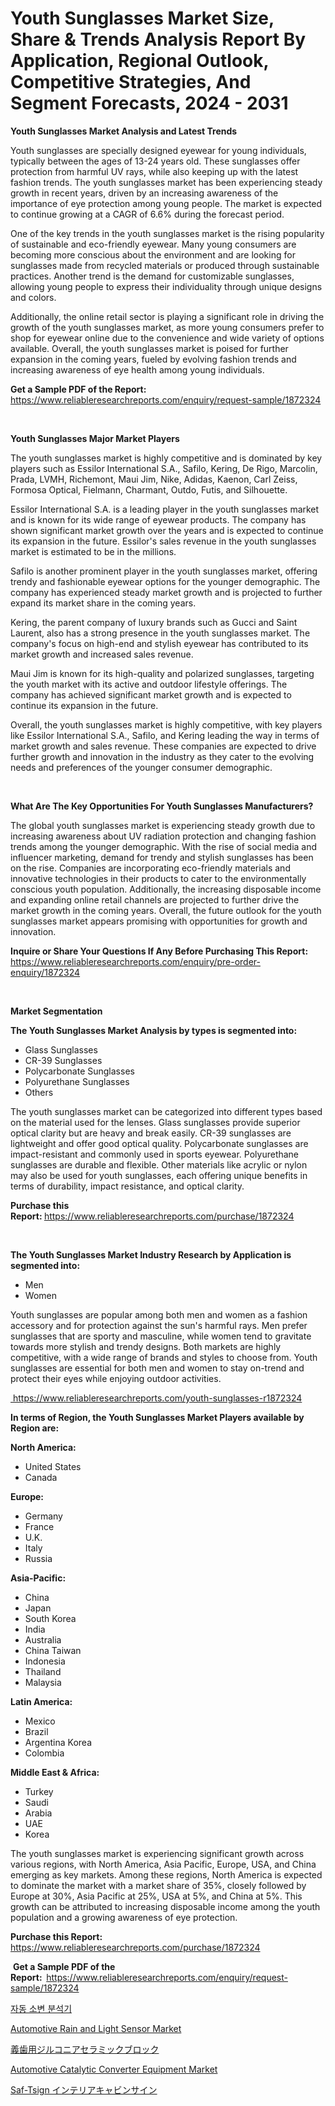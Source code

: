 <p><h1>Youth Sunglasses Market Size, Share & Trends Analysis Report By Application, Regional Outlook, Competitive Strategies, And Segment Forecasts, 2024 - 2031</h1></p><p><strong>Youth Sunglasses Market Analysis and Latest Trends</strong></p>
<p><p>Youth sunglasses are specially designed eyewear for young individuals, typically between the ages of 13-24 years old. These sunglasses offer protection from harmful UV rays, while also keeping up with the latest fashion trends. The youth sunglasses market has been experiencing steady growth in recent years, driven by an increasing awareness of the importance of eye protection among young people. The market is expected to continue growing at a CAGR of 6.6% during the forecast period.</p><p>One of the key trends in the youth sunglasses market is the rising popularity of sustainable and eco-friendly eyewear. Many young consumers are becoming more conscious about the environment and are looking for sunglasses made from recycled materials or produced through sustainable practices. Another trend is the demand for customizable sunglasses, allowing young people to express their individuality through unique designs and colors.</p><p>Additionally, the online retail sector is playing a significant role in driving the growth of the youth sunglasses market, as more young consumers prefer to shop for eyewear online due to the convenience and wide variety of options available. Overall, the youth sunglasses market is poised for further expansion in the coming years, fueled by evolving fashion trends and increasing awareness of eye health among young individuals.</p></p>
<p><strong>Get a Sample PDF of the Report:&nbsp;</strong> <a href="https://www.reliableresearchreports.com/enquiry/request-sample/1872324">https://www.reliableresearchreports.com/enquiry/request-sample/1872324</a></p>
<p>&nbsp;</p>
<p><strong>Youth Sunglasses Major Market Players</strong></p>
<p><p>The youth sunglasses market is highly competitive and is dominated by key players such as Essilor International S.A., Safilo, Kering, De Rigo, Marcolin, Prada, LVMH, Richemont, Maui Jim, Nike, Adidas, Kaenon, Carl Zeiss, Formosa Optical, Fielmann, Charmant, Outdo, Futis, and Silhouette.</p><p>Essilor International S.A. is a leading player in the youth sunglasses market and is known for its wide range of eyewear products. The company has shown significant market growth over the years and is expected to continue its expansion in the future. Essilor's sales revenue in the youth sunglasses market is estimated to be in the millions.</p><p>Safilo is another prominent player in the youth sunglasses market, offering trendy and fashionable eyewear options for the younger demographic. The company has experienced steady market growth and is projected to further expand its market share in the coming years.</p><p>Kering, the parent company of luxury brands such as Gucci and Saint Laurent, also has a strong presence in the youth sunglasses market. The company's focus on high-end and stylish eyewear has contributed to its market growth and increased sales revenue.</p><p>Maui Jim is known for its high-quality and polarized sunglasses, targeting the youth market with its active and outdoor lifestyle offerings. The company has achieved significant market growth and is expected to continue its expansion in the future.</p><p>Overall, the youth sunglasses market is highly competitive, with key players like Essilor International S.A., Safilo, and Kering leading the way in terms of market growth and sales revenue. These companies are expected to drive further growth and innovation in the industry as they cater to the evolving needs and preferences of the younger consumer demographic.</p></p>
<p>&nbsp;</p>
<p><strong>What Are The Key Opportunities For Youth Sunglasses Manufacturers?</strong></p>
<p><p>The global youth sunglasses market is experiencing steady growth due to increasing awareness about UV radiation protection and changing fashion trends among the younger demographic. With the rise of social media and influencer marketing, demand for trendy and stylish sunglasses has been on the rise. Companies are incorporating eco-friendly materials and innovative technologies in their products to cater to the environmentally conscious youth population. Additionally, the increasing disposable income and expanding online retail channels are projected to further drive the market growth in the coming years. Overall, the future outlook for the youth sunglasses market appears promising with opportunities for growth and innovation.</p></p>
<p><strong>Inquire or Share Your Questions If Any Before Purchasing This Report:</strong> <a href="https://www.reliableresearchreports.com/enquiry/pre-order-enquiry/1872324">https://www.reliableresearchreports.com/enquiry/pre-order-enquiry/1872324</a></p>
<p>&nbsp;</p>
<p><strong>Market Segmentation</strong></p>
<p><strong>The Youth Sunglasses Market Analysis by types is segmented into:</strong></p>
<p><ul><li>Glass Sunglasses</li><li>CR-39 Sunglasses</li><li>Polycarbonate Sunglasses</li><li>Polyurethane Sunglasses</li><li>Others</li></ul></p>
<p><p>The youth sunglasses market can be categorized into different types based on the material used for the lenses. Glass sunglasses provide superior optical clarity but are heavy and break easily. CR-39 sunglasses are lightweight and offer good optical quality. Polycarbonate sunglasses are impact-resistant and commonly used in sports eyewear. Polyurethane sunglasses are durable and flexible. Other materials like acrylic or nylon may also be used for youth sunglasses, each offering unique benefits in terms of durability, impact resistance, and optical clarity.</p></p>
<p><strong>Purchase this Report:&nbsp;</strong><a href="https://www.reliableresearchreports.com/purchase/1872324">https://www.reliableresearchreports.com/purchase/1872324</a></p>
<p>&nbsp;</p>
<p><strong>The Youth Sunglasses Market Industry Research by Application is segmented into:</strong></p>
<p><ul><li>Men</li><li>Women</li></ul></p>
<p><p>Youth sunglasses are popular among both men and women as a fashion accessory and for protection against the sun's harmful rays. Men prefer sunglasses that are sporty and masculine, while women tend to gravitate towards more stylish and trendy designs. Both markets are highly competitive, with a wide range of brands and styles to choose from. Youth sunglasses are essential for both men and women to stay on-trend and protect their eyes while enjoying outdoor activities.</p></p>
<p><a href="https://www.reliableresearchreports.com/youth-sunglasses-r1872324">&nbsp;https://www.reliableresearchreports.com/youth-sunglasses-r1872324</a></p>
<p><strong>In terms of Region, the Youth Sunglasses Market Players available by Region are:</strong></p>
<p>
    <p> <strong> North America: </strong>
        <ul>
            <li>United States</li>
            <li>Canada</li>
        </ul>
        </p> 
    <p> <strong> Europe: </strong>
        <ul>
            <li>Germany</li>
            <li>France</li>
            <li>U.K.</li>
            <li>Italy</li>
            <li>Russia</li>
        </ul>
        </p> 
    <p> <strong> Asia-Pacific: </strong>
        <ul>
            <li>China</li>
            <li>Japan</li>
            <li>South Korea</li>
            <li>India</li>
            <li>Australia</li>
            <li>China Taiwan</li>
            <li>Indonesia</li>
            <li>Thailand</li>
            <li>Malaysia</li>
        </ul>
        </p> 
    <p> <strong> Latin America: </strong>
        <ul>
            <li>Mexico</li>
            <li>Brazil</li>
            <li>Argentina Korea</li>
            <li>Colombia</li>
        </ul>
        </p> 
    <p> <strong> Middle East & Africa: </strong>
        <ul>
            <li>Turkey</li>
            <li>Saudi</li>
            <li>Arabia</li>
            <li>UAE</li>
            <li>Korea</li>
        </ul>
    </p>
    </p>
<p><p>The youth sunglasses market is experiencing significant growth across various regions, with North America, Asia Pacific, Europe, USA, and China emerging as key markets. Among these regions, North America is expected to dominate the market with a market share of 35%, closely followed by Europe at 30%, Asia Pacific at 25%, USA at 5%, and China at 5%. This growth can be attributed to increasing disposable income among the youth population and a growing awareness of eye protection.</p></p>
<p><strong>Purchase this Report: </strong><a href="https://www.reliableresearchreports.com/purchase/1872324">https://www.reliableresearchreports.com/purchase/1872324</a></p>
<p>&nbsp;<strong>Get a Sample PDF of the Report:&nbsp;&nbsp;</strong><a href="https://www.reliableresearchreports.com/enquiry/request-sample/1872324">https://www.reliableresearchreports.com/enquiry/request-sample/1872324</a></p>
<p><strong></strong></p>
<p><p><a href="https://github.com/xvz497517413/Market-Research-Report-List-2/blob/main/5619245117040.md">자동 소변 분석기</a></p><p><a href="https://github.com/KeeganBarrows2023/Market-Research-Report-List-1/blob/main/automotive-rain-and-light-sensor-market.md">Automotive Rain and Light Sensor Market</a></p><p><a href="https://github.com/leigh4852023/Market-Research-Report-List-1/blob/main/4452767129531.md">義歯用ジルコニアセラミックブロック</a></p><p><a href="https://github.com/Alonsoolds3wq1d81czn8rbol/Market-Research-Report-List-3/blob/main/automotive-catalytic-converter-equipment-market.md">Automotive Catalytic Converter Equipment Market</a></p><p><a href="https://github.com/SimeonBode1/Market-Research-Report-List-1/blob/main/4220213129532.md">Saf-Tsign インテリアキャビンサイン</a></p></p>